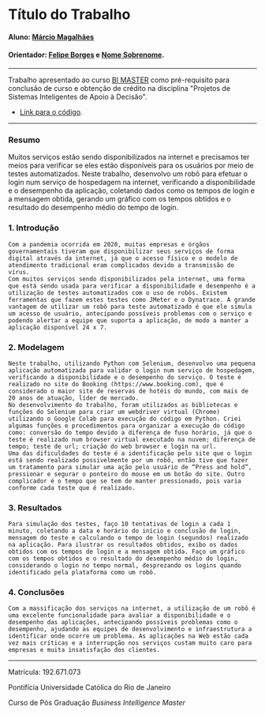 # Título do Trabalho

#### Aluno: [Márcio Magalhães](https://github.com/link_do_github)
#### Orientador: [Felipe Borges](https://github.com/FelipeBorgesC) e [Nome Sobrenome](https://github.com/link_do_github).

---

Trabalho apresentado ao curso [BI MASTER](https://ica.puc-rio.ai/bi-master) como pré-requisito para conclusão de curso e obtenção de crédito na disciplina "Projetos de Sistemas Inteligentes de Apoio à Decisão".

<!-- para os links a seguir, caso os arquivos estejam no mesmo repositório que este README, não há necessidade de incluir o link completo: basta incluir o nome do arquivo, com extensão, que o GitHub completa o link corretamente -->
- [Link para o código](https://github.com/link_do_repositorio). <!-- caso não aplicável, remover esta linha -->


---

### Resumo

<!-- trocar o texto abaixo pelo resumo do trabalho, em português -->

Muitos serviços estão sendo disponibilizados na internet e precisamos ter meios para verificar se eles estão disponíveis para os usuários por meio de testes automatizados. Neste trabalho, desenvolvo um robô para efetuar o login num serviço de hospedagem na internet, verificando a disponibilidade e o desempenho da aplicação, coletando dados como os tempos de login e a mensagem obtida, gerando um gráfico com os tempos obtidos e o resultado do desempenho médio do tempo de login.

### 1. Introdução

	Com a pandemia ocorrida em 2020, muitas empresas e órgãos governamentais tiveram que disponibilizar seus serviços de forma digital através da internet, já que o acesso físico e o modelo de atendimento tradicional eram complicados devido a transmissão do vírus.
	Com muitos serviços sendo disponibilizados pela internet, uma forma que está sendo usada para verificar a disponibilidade e desempenho é a utilização de testes automatizados com o uso de robôs. Existem ferramentas que fazem estes testes como JMeter e o Dynatrace. A grande vantagem de utilizar um robô para teste automatizado é que ele simula um acesso de usuário, antecipando possíveis problemas com o serviço e podendo alertar a equipe que suporta a aplicação, de modo a manter a aplicação disponível 24 x 7.


### 2. Modelagem

	Neste trabalho, utilizando Python com Selenium, desenvolvo uma pequena aplicação automatizada para validar o login num serviço de hospedagem, verificando a disponibilidade e o desempenho do serviço. O teste é realizado no site do Booking (https://www.booking.com), que é considerado o maior site de reservas de hotéis do mundo, com mais de 20 anos de atuação, líder de mercado.
	No desenvolvimento do trabalho, foram utilizados as bibliotecas e funções do Selenium para criar um webdriver virtual (Chrome) utilizando o Google Colab para execução do código em Python. Criei algumas funções e procedimentos para organizar a execução do código como: conversão do tempo devido a diferença de fuso horário, já que o teste é realizado num browser virtual executado na nuvem; diferença de tempo; teste de url; criação do web browser e login na url. 
	Uma das dificuldades do teste é a identificação pelo site que o login está sendo realizado possivelmente por um robô, então tive que fazer um tratamento para simular uma ação pelo usuário de “Press and hold”, pressionar e segurar o ponteiro do mouse em um botão do site. Outro complicador é o tempo que se tem de manter pressionado, pois varia conforme cada teste que é realizado.


### 3. Resultados

	Para simulação dos testes, faço 10 tentativas de login a cada 1 minuto, coletando a data e horário do início e conclusão de login, mensagem do teste e calculando o tempo de login (segundos) realizado na aplicação. Para ilustrar os resultados obtidos, exibo os dados obtidos com os tempos de login e a mensagem obtida. Faço um gráfico com os tempos obtidos e o resultado do desempenho médio do login, considerando o login no tempo normal, desprezando os logins quando identificado pela plataforma como um robô.

### 4. Conclusões

	Com a massificação dos serviços na internet, a utilização de um robô é uma excelente funcionalidade para avaliar a disponibilidade e o desempenho das aplicações, antecipando possíveis problemas como o desempenho, ajudando as equipes de desenvolvimento e infraestrutura a identificar onde ocorre um problema. As aplicações na Web estão cada vez mais críticas e a interrupção nos serviços custam muito caro para empresas e muita insatisfação dos clientes.

---

Matrícula: 192.671.073

Pontifícia Universidade Católica do Rio de Janeiro

Curso de Pós Graduação *Business Intelligence Master*
